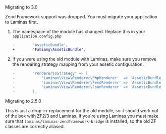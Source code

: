 Migrating to 3.0

Zend Framework support was dropped. You must migrate your application to Laminas first.

1. The namespace of the module has changed. Replace this in your `application.config.php`

    ```diff
    -        'AsseticBundle',
    +        'Fabiang\AsseticBundle',
    ```

2. If you were using the old module with Laminas, make sure you remove the rendering strategy mapping from your assetic configuration:

    ```diff
    -        'rendererToStrategy' => [
    -            'Laminas\View\Renderer\PhpRenderer'  => 'AsseticBundle\View\ViewHelperStrategy',
    -            'Laminas\View\Renderer\FeedRenderer' => 'AsseticBundle\View\NoneStrategy',
    -            'Laminas\View\Renderer\JsonRenderer' => 'AsseticBundle\View\NoneStrategy',
    -        ],
   ```

Migrating to 2.5.0

This is just a drop-in-replacement for the old module,
so it should work out of the box with ZF2/3 and Laminas.
If you're using Laminas you must make sure that
`laminas/laminas-zendframework-bridge` is installed, so the old ZF classes are
correctly aliased.
